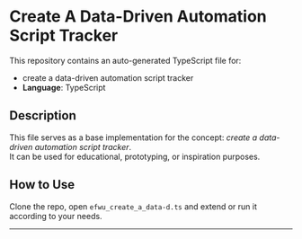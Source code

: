 # Create A Data-Driven Automation Script Tracker

This repository contains an auto-generated TypeScript file for:

- create a data-driven automation script tracker
- **Language**: TypeScript

## Description

This file serves as a base implementation for the concept: *create a data-driven automation script tracker*.  
It can be used for educational, prototyping, or inspiration purposes.

## How to Use

Clone the repo, open `efwu_create_a_data-d.ts` and extend or run it according to your needs.

---


